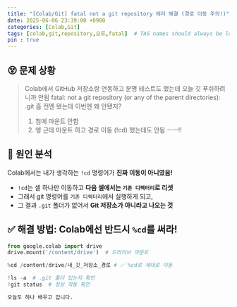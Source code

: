 ```yaml
---
title: "[Colab/Git] fatal not a git repository 에러 해결 (경로 이동 주의!)"
date: 2025-06-06 23:39:00 +0900
categories: [Colab,Git]
tags: [colab,git,repository,오류,fatal]  # TAG names should always be lowercase
pin : true
---
```

## 😵 문제 상황
> Colab에서 GitHub 저장소랑 연동하고 분명 테스트도 했는데 오늘 깃 푸쉬하려니까 안됨
> fatal: not a git repository (or any of the parent directories): .git
> 흠 전엔 됐는데 이번엔 왜 안됐지?
> 1. 첨에 마운트 안함
> 2. 엥 근데 마운트 하고 경로 이동 (!cd) 했는데도 안됨 ㅡㅡ!!

## 🧠 원인 분석
Colab에서는 내가 생각하는 `!cd` 명령어가 **진짜 이동이 아니였음!**
- `!cd`는 셀 하나만 이동하고 **다음 셀에서는 `기존 디렉터리`로 리셋**
- 그래서 git 명령어를 `기존 디렉터리`에서 실행하게 되고,
- 그 결과 `.git` 폴더가 없어서 **Git 저장소가 아니라고 나오는 것**

## ✅ 해결 방법: Colab에선 반드시 `%cd`를 써라!
```python
from google.colab import drive
drive.mount('/content/drive')  # 드라이브 마운트

%cd /content/drive/내_깃_저장소_경로 # ✅ %cd로 제대로 이동

!ls -a  # .git 폴더 있는지 확인
!git status  # 정상 작동 확인

오늘도 하나 배우고 갑니다.

